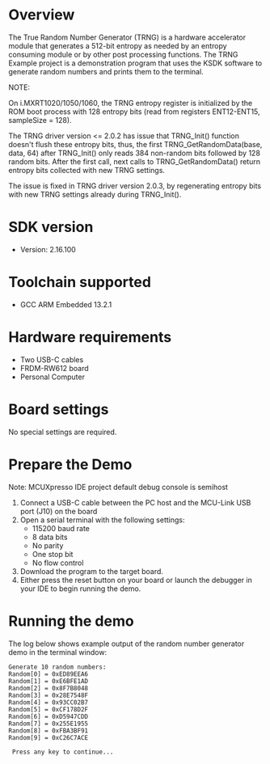 Overview
========
The True Random Number Generator (TRNG) is a hardware accelerator module that generates a 512-bit
entropy as needed by an entropy consuming module or by other post processing functions. The TRNG
Example project is a demonstration program that uses the KSDK software to generate random numbers
and prints them to the terminal.

NOTE:

On i.MXRT1020/1050/1060, the TRNG entropy register is initialized by the ROM boot process
with 128 entropy bits (read from registers ENT12-ENT15, sampleSize = 128).
 
The TRNG driver version <= 2.0.2 has issue that TRNG_Init() function doesn't flush
these entropy bits, thus, the first TRNG_GetRandomData(base, data, 64) after TRNG_Init()
only reads 384 non-random bits followed by 128 random bits. After the first call, next calls
to TRNG_GetRandomData() return entropy bits collected with new TRNG settings.

The issue is fixed in TRNG driver version 2.0.3, by regenerating entropy bits with new
TRNG settings already during TRNG_Init().



SDK version
===========
- Version: 2.16.100

Toolchain supported
===================
- GCC ARM Embedded  13.2.1

Hardware requirements
=====================
- Two USB-C cables
- FRDM-RW612 board
- Personal Computer

Board settings
==============
No special settings are required.

Prepare the Demo
================
Note: MCUXpresso IDE project default debug console is semihost
1.  Connect a USB-C cable between the PC host and the MCU-Link USB port (J10) on the board
2.  Open a serial terminal with the following settings:
    - 115200 baud rate
    - 8 data bits
    - No parity
    - One stop bit
    - No flow control
3.  Download the program to the target board.
4.  Either press the reset button on your board or launch the debugger in your IDE to begin running the demo.

Running the demo
================
The log below shows example output of the random number generator demo in the terminal window:
~~~~~~~~~~~~~~~~~~~~~~~~~~~~~~~~~~~
Generate 10 random numbers:
Random[0] = 0xED89EEA6
Random[1] = 0xE6BFE1AD
Random[2] = 0x8F7B8048
Random[3] = 0x28E7548F
Random[4] = 0x93CC02B7
Random[5] = 0xCF178D2F
Random[6] = 0xD5947CDD
Random[7] = 0x255E1955
Random[8] = 0xFBA3BF91
Random[9] = 0xC26C7ACE

 Press any key to continue...
~~~~~~~~~~~~~~~~~~~~~~~~~~~~~~~~~~~
